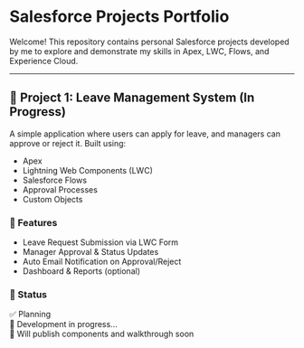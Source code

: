 # Salesforce Projects Portfolio

Welcome! This repository contains personal Salesforce projects developed by me to explore and demonstrate my skills in Apex, LWC, Flows, and Experience Cloud.

---

## 🧾 Project 1: Leave Management System (In Progress)

A simple application where users can apply for leave, and managers can approve or reject it. Built using:
- Apex
- Lightning Web Components (LWC)
- Salesforce Flows
- Approval Processes
- Custom Objects

### 📌 Features
- Leave Request Submission via LWC Form
- Manager Approval & Status Updates
- Auto Email Notification on Approval/Reject
- Dashboard & Reports (optional)

### 🔧 Status
✅ Planning  
🔨 Development in progress...  
🚀 Will publish components and walkthrough soon
